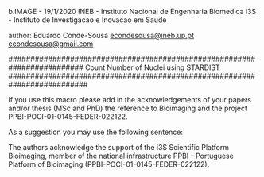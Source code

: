 b.IMAGE - 19/1/2020
INEB -  Instituto Nacional de Engenharia Biomedica
i3S - Instituto de Investigacao e Inovacao em Saude

author:
Eduardo Conde-Sousa
econdesousa@ineb.up.pt
econdesousa@gmail.com

######################################################################### 
Count Number of Nuclei using STARDIST
########################################################################## 


If you use this macro please add in the acknowledgements 
of your papers and/or thesis (MSc and PhD) the reference 
to Bioimaging and the project PPBI-POCI-01-0145-FEDER-022122. 

As a suggestion you may use the following sentence:

The authors acknowledge the support of the i3S Scientific Platform 
Bioimaging, member of the national infrastructure 
PPBI - Portuguese Platform of Bioimaging (PPBI-POCI-01-0145-FEDER-022122).
